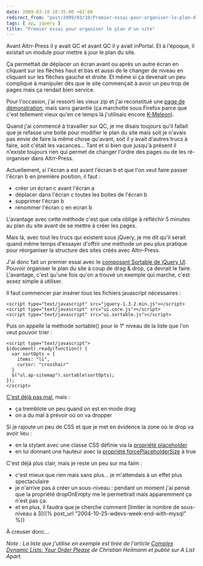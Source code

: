 ```yaml
---
date: 2009-03-10 18:35:00 +02:00
redirect_from: "post/2009/03/10/Premier-essai-pour-organiser-le-plan-d-un-site"
tags: [ ap, jquery ]
title: "Premier essai pour organiser le plan d'un site"
---
```


Avant Altrr-Press il y avait QC et avant QC il y avait inPortal. Et à
l'époque, il existait un module pour mettre à jour le plan du site.

Ça permettait de déplacer un écran avant ou après un autre écran en cliquant
sur les flèches haut et bas et aussi de le changer de niveau en cliquant sur
les flèches gauche et droite. Et même si ça devenait un peu compliqué à
manipuler dès que le site commençait à avoir un peu trop de pages mais ça
rendait bien service.

Pour l'occasion, j'ai ressorti les vieux zip et j'ai reconstitué une
[page de démonstration](/public/2009/plan-00.html), mais sans
garantie (ça marchotte sous Firefox parce que c'est tellement vieux qu'en ce
temps là j'utilisais encore [K-Meleon](http://kmeleon.sourceforge.net/)).

Quand j'ai commencé à travailler sur QC, je me disais toujours qu'il fallait
que je refasse une boite pour modifier le plan du site mais soit je n'avais pas
envie de faire la même chose qu'avant, soit il y avait d'autres trucs à faire,
soit c'était les vacances... Tant et si bien que jusqu'à présent il n'existe
toujours rien qui permet de changer l'ordre des pages ou de les ré-organiser
dans Altrr-Press.

Actuellement, si l'écran a est avant l'écran b et que l'on veut faire passer
l'écran b en première position, il faut :

* créer un écran c avant l'écran a
* déplacer dans l'écran c toutes les boites de l'écran b
* supprimer l'écran b
* renommer l'écran c en ecran b

L'avantage avec cette méthode c'est que cela oblige à réfléchir 5 minutes au
plan du site avant de se mettre à créer les pages.

Mais là, avec tout les trucs qui existent sous jQuery, je me dit qu'il
serait quand même temps d'essayer d'offrir une méthode un peu plus pratique
pour réorganiser la structure des sites créés avec Altrr-Press.

J'ai donc fait un premier essai avec le [composant Sortable de jQuery
UI](http://docs.jquery.com/UI/API/1.7/Sortable). Pouvoir organiser le plan du site à coup de drag &amp; drop, ça devrait
le faire. L'avantage, c'est qu'une fois qu'on a trouvé un exemple qui marche,
c'est assez simple à utiliser.

Il faut commencer par insérer tous les fichiers javascript
nécessaires :

```
<script type="text/javascript" src="jquery-1.3.2.min.js"></script>
<script type="text/javascript" src="ui.core.js"></script>
<script type="text/javascript" src="ui.sortable.js"></script>
```

Puis on appelle la méthode sortable() pour le 1° niveau de la liste que l'on
veut pouvoir trier :

```
<script type="text/javascript">
$(document).ready(function() {
  var sortOpts = {
    items: "li", 
    cursor: "crosshair"
  }
  $("ul.ap-sitemap").sortable(sortOpts);
});
</script>
```

[C'est déjà pas mal](/public/2009/plan-01-a.html),
mais :

* ça tremblote un peu quand on est en mode drag
* on a du mal à prévoir où on va dropper

Si je rajoute un peu de CSS et que je met en évidence la zone où le drop va
avoir lieu :

* en la stylant avec une classe CSS définie via la [propriété placeholder](/public/2009/plan-01-b.html)
* en lui donnant une hauteur avec la [propriété forcePlaceholderSize](/public/2009/plan-01-c.html) à true

C'est déjà plus clair, mais je reste un peu sur ma faim :

* c'est mieux que rien mais sans plus... je m'attendais à un effet plus
spectaculaire
* je n'arrive pas à créer un sous-niveau : pendant un moment j'ai pensé
que la propriété dropOnEmpty me le permettrait mais apparemment ça n'est pas
ça.
* et en plus, il faudra que je cherche comment [limiter
le nombre de sous-niveau à 3]({% post_url "2004-10-25-wdevs-week-end-with-mysql" %})

À creuser donc...

*Note : La liste que j'utilise en exemple est tirée de l'article
[Complex Dynamic Lists: Your Order Please](http://www.alistapart.com/articles/complexdynamiclists)
de Christian Heilmann et publié sur A List Apart.*
